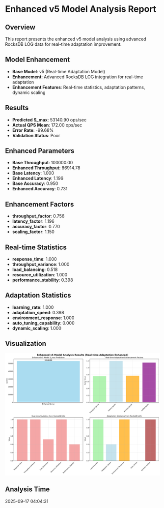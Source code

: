 # Enhanced v5 Model Analysis Report

## Overview
This report presents the enhanced v5 model analysis using advanced RocksDB LOG data for real-time adaptation improvement.

## Model Enhancement
- **Base Model**: v5 (Real-time Adaptation Model)
- **Enhancement**: Advanced RocksDB LOG integration for real-time adaptation
- **Enhancement Features**: Real-time statistics, adaptation patterns, dynamic scaling

## Results
- **Predicted S_max**: 53140.90 ops/sec
- **Actual QPS Mean**: 172.00 ops/sec
- **Error Rate**: -99.68%
- **Validation Status**: Poor

## Enhanced Parameters
- **Base Throughput**: 100000.00
- **Enhanced Throughput**: 86914.78
- **Base Latency**: 1.000
- **Enhanced Latency**: 1.196
- **Base Accuracy**: 0.950
- **Enhanced Accuracy**: 0.731

## Enhancement Factors
- **throughput_factor**: 0.756
- **latency_factor**: 1.196
- **accuracy_factor**: 0.770
- **scaling_factor**: 1.150

## Real-time Statistics
- **response_time**: 1.000
- **throughput_variance**: 1.000
- **load_balancing**: 0.518
- **resource_utilization**: 1.000
- **performance_stability**: 0.398

## Adaptation Statistics
- **learning_rate**: 1.000
- **adaptation_speed**: 0.398
- **environment_response**: 1.000
- **auto_tuning_capability**: 0.000
- **dynamic_scaling**: 1.000

## Visualization
![Enhanced v5 Model Analysis](v5_model_enhanced_analysis.png)

## Analysis Time
2025-09-17 04:04:31
